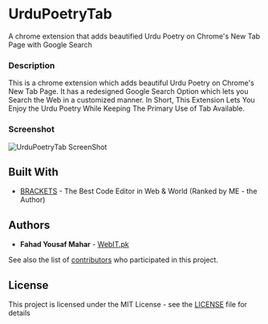 # UrduPoetryTab
A chrome extension that adds beautified Urdu Poetry on Chrome's New Tab Page with Google Search

### Description
This is a chrome extension which adds beautiful Urdu Poetry on Chrome's New Tab Page.
It has a redesigned Google Search Option which lets you Search the Web in a customized manner. 
In Short, This Extension Lets You Enjoy the Urdu Poetry While Keeping The Primary Use of Tab Available.

### Screenshot
![UrduPoetryTab ScreenShot](https://lh3.googleusercontent.com/jQLzgV1ggVEs-Nps04904fWIJRdim9hFEYaNzzx10tcHNaxky4fPbQDtSGZTq8IQhooS2DZZ=w1280-h800-e365)

## Built With

* [BRACKETS](http://www.brackets.io/) - The Best Code Editor in Web & World (Ranked by ME - the Author)

## Authors

* **Fahad Yousaf Mahar** - [WebIT.pk](https://webit.pk)

See also the list of [contributors](https://github.com/FahadYousafMahar/UrduPoetryTab/graphs/contributors) who participated in this project.

## License

This project is licensed under the MIT License - see the [LICENSE](LICENSE) file for details
